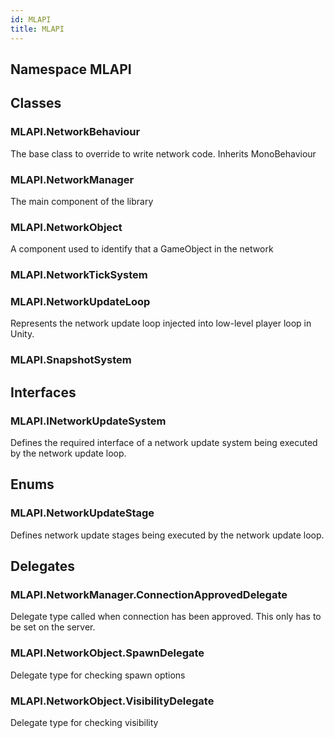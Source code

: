 ```yaml
---  
id: MLAPI  
title: MLAPI  
---
```


## Namespace MLAPI

<div class="markdown level0 summary">

</div>

<div class="markdown level0 conceptual">

</div>

<div class="markdown level0 remarks">

</div>

## Classes

### MLAPI.NetworkBehaviour

<div class="section">

The base class to override to write network code. Inherits MonoBehaviour

</div>

### MLAPI.NetworkManager

<div class="section">

The main component of the library

</div>

### MLAPI.NetworkObject

<div class="section">

A component used to identify that a GameObject in the network

</div>

### MLAPI.NetworkTickSystem

<div class="section">

</div>

### MLAPI.NetworkUpdateLoop

<div class="section">

Represents the network update loop injected into low-level player loop
in Unity.

</div>

### MLAPI.SnapshotSystem

<div class="section">

</div>

## Interfaces

### MLAPI.INetworkUpdateSystem

<div class="section">

Defines the required interface of a network update system being executed
by the network update loop.

</div>

## Enums

### MLAPI.NetworkUpdateStage

<div class="section">

Defines network update stages being executed by the network update loop.

</div>

## Delegates

### MLAPI.NetworkManager.ConnectionApprovedDelegate

<div class="section">

Delegate type called when connection has been approved. This only has to
be set on the server.

</div>

### MLAPI.NetworkObject.SpawnDelegate

<div class="section">

Delegate type for checking spawn options

</div>

### MLAPI.NetworkObject.VisibilityDelegate

<div class="section">

Delegate type for checking visibility

</div>
